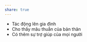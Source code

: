 ```yaml
---
share: true
---
```

- Tác động lên gia đình
- Cho thấy mâu thuẫn của bản thân
- Có thêm sự trợ giúp của mọi người
